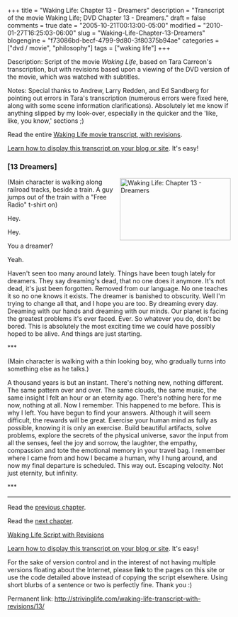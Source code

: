 +++
title = "Waking Life: Chapter 13 - Dreamers"
description = "Transcript of the movie Waking Life; DVD Chapter 13 - Dreamers."
draft = false
comments = true
date = "2005-10-21T00:13:00-05:00"
modified = "2010-01-27T16:25:03-06:00"
slug = "Waking-Life-Chapter-13-Dreamers"
blogengine = "f73086bd-becf-4799-9d80-3f80375b94ae"
categories = ["dvd / movie", "philosophy"]
tags = ["waking life"]
+++

<div class="WPArticleInfo">
<p>
Description: Script of the movie <em>Waking Life</em>, based on Tara Carreon&#39;s transcription, but with revisions based upon a viewing of the DVD version of the movie, which was watched with subtitles. 
</p>
<p>
Notes: Special thanks to Andrew, Larry Redden, and Ed Sandberg for pointing out errors in Tara&#39;s transcription (numerous errors were fixed here, along with some scene information clarifications). Absolutely let me know if anything slipped by my look-over, especially in the quicker and the &#39;like, like, you know,&#39; sections ;) 
</p>
<p>
Read the entire <a href="/waking-life-transcript-with-revisions/">Waking Life movie transcript, with revisions</a>. 
</p>
<p>
<a href="/words/post/Display-parts-of-the-Waking-Life-Transcript-on-your-site.aspx">Learn how to display this transcript on your blog or site</a>. It&#39;s easy!
</p>
</div>
<h3 class="waking_life_chapter">[<a id="thirteen" name="thirteen" title="thirteen"></a>13 Dreamers] </h3>
<p>
<a href="http://strivinglife.com/files/images/WakingLife/WakingLife_13_1.jpg" onclick="window.open(this.href);return false;"><img src="http://strivinglife.com/files/images/WakingLife/WakingLife_13_1_t.jpg" alt="Waking Life: Chapter 13 - Dreamers" width="250" height="140" align="right" /></a>(Main character is walking along railroad tracks, beside a train. A guy jumps out of the train with a &quot;Free Radio&quot; t-shirt on) 
</p>
<p>
Hey. 
</p>
<p>
Hey. 
</p>
<p>
You a dreamer? 
</p>
<p>
Yeah. 
</p>
<p>
Haven&#39;t seen too many around lately. Things have been tough lately for dreamers. They say dreaming&#39;s dead, that no one does it anymore. It&#39;s not dead, it&#39;s just been forgotten. Removed from our language. No one teaches it so no one knows it exists. The dreamer is banished to obscurity. Well I&#39;m trying to change all that, and I hope you are too. By dreaming every day. Dreaming with our hands and dreaming with our minds. Our planet is facing the greatest problems it&#39;s ever faced. Ever. So whatever you do, don&#39;t be bored. This is absolutely the most exciting time we could have possibly hoped to be alive. And things are just starting. 
</p>
<p>
*** 
</p>
<p>
(Main character is walking with a thin looking boy, who gradually turns into something else as he talks.) 
</p>
<p>
A thousand years is but an instant. There&#39;s nothing new, nothing different. The same pattern over and over. The same clouds, the same music, the same insight I felt an hour or an eternity ago. There&#39;s nothing here for me now, nothing at all. Now I remember. This happened to me before. This is why I left. You have begun to find your answers. Although it will seem difficult, the rewards will be great. Exercise your human mind as fully as possible, knowing it is only an exercise. Build beautiful artifacts, solve problems, explore the secrets of the physical universe, savor the input from all the senses, feel the joy and sorrow, the laughter, the empathy, compassion and tote the emotional memory in your travel bag. I remember where I came from and how I became a human, why I hung around, and now my final departure is scheduled. This way out. Escaping velocity. Not just eternity, but infinity. 
</p>
<p>
*** 
</p>
<hr />
<p>
Read the <a href="/waking-life-transcript-with-revisions/12/">previous chapter</a>. 
</p>
<p>
Read the <a href="/waking-life-transcript-with-revisions/14/">next chapter</a>. 
</p>
<p>
<a href="/waking-life-transcript-with-revisions/">Waking Life Script with Revisions</a> 
</p>
<div class="tip">
<p>
<a href="/words/post/Display-parts-of-the-Waking-Life-Transcript-on-your-site.aspx">Learn how to display this transcript on your blog or site</a>. It&#39;s easy!
</p>
<p>
For the sake of version control and in the interest of not having multiple versions floating about the Internet, please <strong>link</strong> to the pages on this site or use the code detailed above instead of copying the script elsewhere. Using short blurbs of a sentence or two is perfectly fine. Thank you :) 
</p>
<p>
Permanent link: <a href="/waking-life-transcript-with-revisions/13/">http://strivinglife.com/waking-life-transcript-with-revisions/13/</a> 
</p>
</div>

